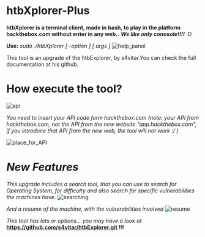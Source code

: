 # htbXplorer-Plus
**htbXplorer is a terminal client, made in bash, to play in the platform hackthebox.com without enter in any web..** ***We like only conosole!!!!*** :D 

**Use:**      _sudo ./htbXplorer [ -option ] [ args ]_
![help_panel](https://user-images.githubusercontent.com/86801785/188474507-5dd13e3e-1d46-41da-beb7-ab7d15475845.JPG)

This tool is an upgrade of the htbExplorer, by s4vitar.You can check the full documentation at his github.

# **How execute the tool?**
![api](https://user-images.githubusercontent.com/86801785/188472132-c77d6d71-2302-4cef-aa10-d1ab4e810bd8.JPG)


_You need to insert your API code form hackthebox.com (note: your API from hackthebox.com, not the API from the new website "app.hackthebox.com", if you introduce that API from the new web, the tool will not work :/ )_


![place_for_API](https://user-images.githubusercontent.com/86801785/188473271-e7cf01f7-a4cb-4453-bdd8-4700233e6c05.jpg)

# _New Features_

*This upgrade includes a search tool, that you can use to search for Operating System, for difficulty and also search for specific vulnerabilities the machines have.*
![searching](https://user-images.githubusercontent.com/86801785/188509028-5c70dd35-bd9b-44cf-924e-2892788dbd82.JPG)


_And a resume of the machine, with the vulnerabilities involved_
![resume](https://user-images.githubusercontent.com/86801785/188473032-39692e44-8141-4d2b-a1f9-decadc37577a.JPG)



_This tool has lots or options... you may have a look at_ **https://github.com/s4vitar/htbExplorer.git !!!**
